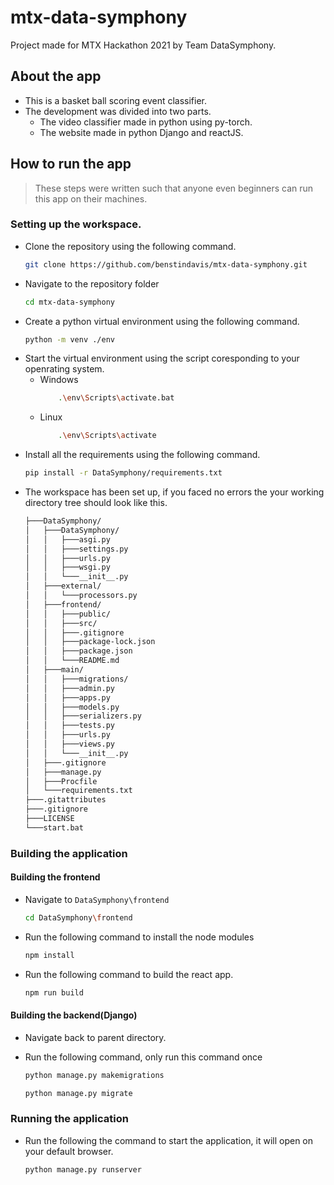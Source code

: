 # mtx-data-symphony
Project made for MTX Hackathon 2021 by Team DataSymphony.

## About the app
* This is a basket ball scoring event classifier.
* The development was divided into two parts.
    * The video classifier made in python using py-torch.
    * The website made in python Django and reactJS.


## How to run the app
> These steps were written such that anyone even beginners can run this app on their machines.
### Setting up the workspace.  
* Clone the repository using the following command.
    ```bash
    git clone https://github.com/benstindavis/mtx-data-symphony.git
    ```
* Navigate to the repository folder
    ```bash
    cd mtx-data-symphony
    ```
* Create a python virtual environment using the following command.
    ```bash
    python -m venv ./env
    ```
* Start the virtual environment using the script coresponding to your openrating system.
    * Windows 
        ```bash
            .\env\Scripts\activate.bat
        ``` 
    * Linux 
        ```bash
            .\env\Scripts\activate
        ```
* Install all the requirements using the following command.
    ```bash
    pip install -r DataSymphony/requirements.txt
    ```
* The workspace has been set up, if you faced no errors the your working directory tree should look like this.
    ```bash
    ├───DataSymphony/
    │   ├───DataSymphony/
    │   │   ├───asgi.py
    │   │   ├───settings.py
    │   │   ├───urls.py
    │   │   ├───wsgi.py
    │   │   └───__init__.py
    │   ├───external/
    │   │   └───processors.py
    │   ├───frontend/
    │   │   ├───public/
    │   │   ├───src/
    │   │   ├───.gitignore
    │   │   ├───package-lock.json
    │   │   ├───package.json
    │   │   └───README.md
    │   ├───main/
    │   │   ├───migrations/
    │   │   ├───admin.py
    │   │   ├───apps.py
    │   │   ├───models.py
    │   │   ├───serializers.py
    │   │   ├───tests.py
    │   │   ├───urls.py
    │   │   ├───views.py
    │   │   └───__init__.py
    │   ├───.gitignore
    │   ├───manage.py
    │   ├───Procfile
    │   └───requirements.txt
    ├───.gitattributes
    ├───.gitignore
    ├───LICENSE
    └───start.bat
    ```
### Building the application
#### Building the frontend
* Navigate to ```DataSymphony\frontend```
    ```bash
    cd DataSymphony\frontend
    ```
* Run the following command to install the node modules
    ```bash
    npm install
    ```
* Run the following command to build the react app.    
    ```bash
    npm run build
    ```

#### Building the backend(Django)
* Navigate back to parent directory.
* Run the following command, only run this command once
    ```bash
    python manage.py makemigrations
    ```

    ```bash
    python manage.py migrate
    ```

### Running the application
* Run the following the command to start the application, it will open on your default browser.
    ```bash
    python manage.py runserver
    ```